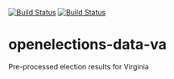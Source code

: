 [![Build Status](https://github.com/openelections/openelections-data-va/actions/workflows/data_tests.yml/badge.svg?branch=master)](https://github.com/openelections/openelections-data-va/actions/workflows/data_tests.yml?query=branch%3Amaster)
[![Build Status](https://github.com/openelections/openelections-data-va/actions/workflows/format_tests.yml/badge.svg?branch=master)](https://github.com/openelections/openelections-data-va/actions/workflows/format_tests.yml?query=branch%3Amaster)

# openelections-data-va
Pre-processed election results for Virginia
